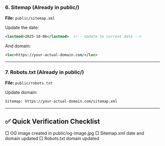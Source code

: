 ### 6. Sitemap (Already in public/)

**File:** `public/sitemap.xml`

Update the date:

```xml
<lastmod>2025-10-06</lastmod>  <!-- Update to current date -->
```

And domain:

```xml
<loc>https://your-actual-domain.com/</loc>
```

---

### 7. Robots.txt (Already in public/)

**File:** `public/robots.txt`

Update domain:

```txt
Sitemap: https://your-actual-domain.com/sitemap.xml
```

---

## ✅ Quick Verification Checklist

□ OG image created in public/og-image.jpg
□ Sitemap.xml date and domain updated
□ Robots.txt domain updated
